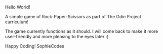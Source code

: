 Hello World!

A simple game of Rock-Paper-Scissors as part of The Odin Project curriculum!

The game currently functions as it should. I will come back to make it more user-friendly and more pleasing to the eyes later :)

Happy Coding!
SophieCodes